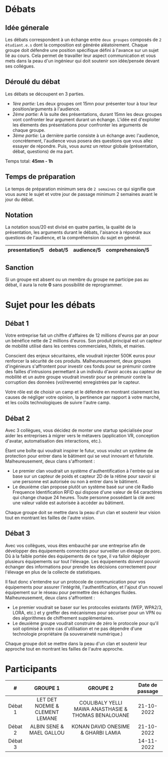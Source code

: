 # Débats

## Idée génerale
Les débats correspondent à un échange entre `deux groupes` composés de `2 étudiant.e.s` dont la composition est générée aléatoirement. 
Chaque groupe doit défendre une position spécifique défini à l'avance sur un sujet lié au cours. 
Cela permet de travailler leur aspect communication et vous mets dans la peau d'un ingénieur qui doit soutenir son idée/pensée devant ses collégues.

## Déroulé du débat

Les débats se découpent en 3 parties. 

  - *1ère partie:* Les deux groupes ont 15mn pour présenter tour à tour leur position/arguments à l'audience.
  - *2ème partie:* A la suite des présentations, durant 15mn les deux groupes vont confronter leur argument durant un échange. L'idée est d'exploiter les élements des présentations pour confronter les arguments de chaque groupe.
  - *3ème partie:* La dernière partie consiste à un échange avec l'audience, concrètement, l'audience vous posera des questions que vous allez essayer de répondre. Puis, vous aurez un retour globale (présentation, débat, questions) de ma part.

Temps total: **45mn - 1h**

## Temps de préparation

Le temps de préparation minimum sera de `2 semaines` ce qui signifie que vous aurez le sujet et votre jour de passage minimum 2 semaines avant le jour du débat.

## Notation

La notation sous/20 est divisé en quatre parties, la qualité de la présentation, les arguments durant le débats, l'aisance à répondre aux questions de l'audience, et la compréhension du sujet en général.

| presentation/5 	| debat/5 	| audience/5 	| comprehension/5 	|
|:--------------:	|:-------:	|:----------:	|:---------------:	|

## Sanction

Si un groupe est absent ou un membre du groupe ne participe pas au débat, il aura la note **0** sans possibilité de reprogrammer.

# Sujet pour les débats

## Débat 1

Votre entreprise fait un chiffre d'affaires de 12 millions d'euros par an pour un bénéfice nette de 2 millions d'euros. Son produit principal est un capteur de mobilité utilisé dans les centres commerciales, hôtels, et mairies. 

Conscient des enjeux sécuritaires, elle voudrait injecter 500K euros pour renforcer la sécurité de ces produits. Malheureusement, deux groupes d'ingénieurs s'affrontent pour investir ces fonds pour se prémunir contre des failles d'intrusions permettant à un individu d'avoir accès au capteur de mobilité et un autre groupe voudrait investir pour se prémunir contre la corruption des données (vol/revente) enregistrées par le capteur.

Votre rôle est de choisir un camp et le défendre en montrant clairement les causes de négliger votre opinion, la pertinence par rapport à votre marché, et les coûts technologiques de suivre l'autre camp.

## Débat 2

Avec 3 collègues, vous décidez de monter une startup spécialisée pour aider les entreprises à migrer vers le métavers (application VR, conception d'avatar, automatisation des interactions, etc.). 

Étant une boîte qui voudrait inspirer le futur, vous voulez un système de protection pour entrer dans le bâtiment qui se veut innovant et futuriste. Malheureusement, deux clans s'affrontent : 
- Le premier clan voudrait un système d'authentification à l'entrée qui se base sur un capteur de poids et capteur 2D de la rétine pour savoir si une personne est autorisée ou non à entrer dans le bâtiment.
- Le deuxième clan propose plutôt un système basé sur une clé Radio Frequence Identification RFID  qui dispose d'une valeur de 64 caractères qui change chaque 24 heures. Toute personne possédant la clé avec une valeur valide est autorisée à accéder au bâtiment.

Chaque groupe doit se mettre dans la peau d'un clan et soutenir leur vision tout en montrant les failles de l'autre vision.

## Débat 3


Avec vos collègues, vous êtes embauché par une entreprise afin de développer des équipements connectés pour surveiller un élevage de porc. 
Dû à la faible portée des équipements de ce type, il va falloir déployer plusieurs équipements sur tout l'élevage. 
Les équipements doivent pouvoir échanger des informations pour prendre les décisions correctement pour l'élevage en plus de la collecte de statistiques.

Il faut donc s'entendre sur un protocole de communication pour vos équipements pour assurer l'intégrité, l'authentification, et l'ajout d'un nouvel équipement sur le réseau pour permettre des échanges fluides. Malheureusement, deux clans s'affrontent :

- Le premier voudrait se baser sur les protocoles existants (WEP, WPA2/3, LORA, etc.) et y greffer des mécanismes pour sécuriser pour un VPN ou des algorithmes de chiffrement supplémentaires.
- Le deuxième groupe voudrait construire de zéro le protocole pour qu'il soit optimisé à votre cas d'utilisation et ne pas dépendre d'une technologie propriétaire (la souveraineté numérique.)

Chaque groupe doit se mettre dans la peau d'un clan et soutenir leur approche tout en montrant les failles de l'autre approche.


# Participants

|    #    	|           **GROUPE 1**          	|                     **GROUPE 2**                    	| **Date de passage** 	|
|:-------:	|:-------------------------------:	|:---------------------------------------------------:	|:-------------------:	|
| Débat 1 	| LET DET NOEMIE & CLEMENT LEMANE 	| COULIBALY YELLI MAWA ANASTHASIE & THOMAS BENALOUANE 	|      21-10-2022     	|
| Débat 2 	|         ALBIN SENE & MAEL GALLOU  |     KONAN DAVID ONESIME & GHARBI LAMIA                       	|      21-10-2022      	|
| Débat 3 	|           |                            	|      14-11-2022      	|

